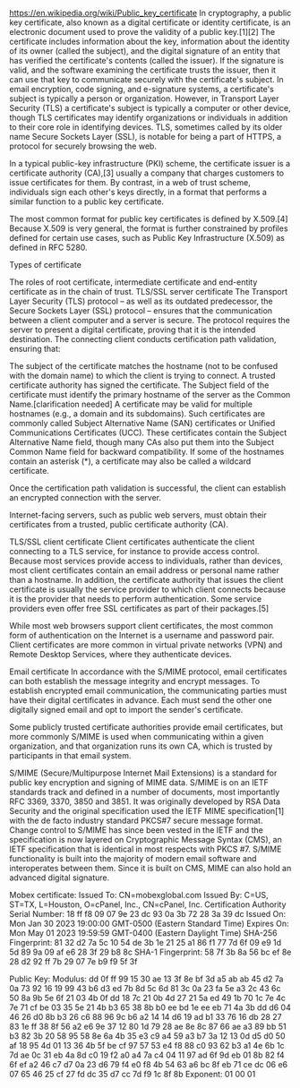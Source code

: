 https://en.wikipedia.org/wiki/Public_key_certificate
In cryptography, a public key certificate, also known as a digital certificate or identity certificate, is an electronic document used to prove the validity of a public key.[1][2] The certificate includes information about the key, information about the identity of its owner (called the subject), and the digital signature of an entity that has verified the certificate's contents (called the issuer). If the signature is valid, and the software examining the certificate trusts the issuer, then it can use that key to communicate securely with the certificate's subject. In email encryption, code signing, and e-signature systems, a certificate's subject is typically a person or organization. However, in Transport Layer Security (TLS) a certificate's subject is typically a computer or other device, though TLS certificates may identify organizations or individuals in addition to their core role in identifying devices. TLS, sometimes called by its older name Secure Sockets Layer (SSL), is notable for being a part of HTTPS, a protocol for securely browsing the web.

In a typical public-key infrastructure (PKI) scheme, the certificate issuer is a certificate authority (CA),[3] usually a company that charges customers to issue certificates for them. By contrast, in a web of trust scheme, individuals sign each other's keys directly, in a format that performs a similar function to a public key certificate.

The most common format for public key certificates is defined by X.509.[4] Because X.509 is very general, the format is further constrained by profiles defined for certain use cases, such as Public Key Infrastructure (X.509) as defined in RFC 5280.

Types of certificate

The roles of root certificate, intermediate certificate and end-entity certificate as in the chain of trust.
TLS/SSL server certificate
The Transport Layer Security (TLS) protocol – as well as its outdated predecessor, the Secure Sockets Layer (SSL) protocol – ensures that the communication between a client computer and a server is secure. The protocol requires the server to present a digital certificate, proving that it is the intended destination. The connecting client conducts certification path validation, ensuring that:

The subject of the certificate matches the hostname (not to be confused with the domain name) to which the client is trying to connect.
A trusted certificate authority has signed the certificate.
The Subject field of the certificate must identify the primary hostname of the server as the Common Name.[clarification needed] A certificate may be valid for multiple hostnames (e.g., a domain and its subdomains). Such certificates are commonly called Subject Alternative Name (SAN) certificates or Unified Communications Certificates (UCC). These certificates contain the Subject Alternative Name field, though many CAs also put them into the Subject Common Name field for backward compatibility. If some of the hostnames contain an asterisk (*), a certificate may also be called a wildcard certificate.

Once the certification path validation is successful, the client can establish an encrypted connection with the server.

Internet-facing servers, such as public web servers, must obtain their certificates from a trusted, public certificate authority (CA).

TLS/SSL client certificate
Client certificates authenticate the client connecting to a TLS service, for instance to provide access control. Because most services provide access to individuals, rather than devices, most client certificates contain an email address or personal name rather than a hostname. In addition, the certificate authority that issues the client certificate is usually the service provider to which client connects because it is the provider that needs to perform authentication. Some service providers even offer free SSL certificates as part of their packages.[5]

While most web browsers support client certificates, the most common form of authentication on the Internet is a username and password pair. Client certificates are more common in virtual private networks (VPN) and Remote Desktop Services, where they authenticate devices.

Email certificate
In accordance with the S/MIME protocol, email certificates can both establish the message integrity and encrypt messages. To establish encrypted email communication, the communicating parties must have their digital certificates in advance. Each must send the other one digitally signed email and opt to import the sender's certificate.

Some publicly trusted certificate authorities provide email certificates, but more commonly S/MIME is used when communicating within a given organization, and that organization runs its own CA, which is trusted by participants in that email system.

S/MIME (Secure/Multipurpose Internet Mail Extensions) is a standard for public key encryption and signing of MIME data. S/MIME is on an IETF standards track and defined in a number of documents, most importantly RFC 3369, 3370, 3850 and 3851. It was originally developed by RSA Data Security and the original specification used the IETF MIME specification[1] with the de facto industry standard PKCS#7 secure message format. Change control to S/MIME has since been vested in the IETF and the specification is now layered on Cryptographic Message Syntax (CMS), an IETF specification that is identical in most respects with PKCS #7. S/MIME functionality is built into the majority of modern email software and interoperates between them. Since it is built on CMS, MIME can also hold an advanced digital signature.



Mobex certificate:
Issued To: CN=mobexglobal.com
Issued By: C=US, ST=TX, L=Houston, O=cPanel, Inc., CN=cPanel, Inc. Certification Authority
Serial Number: 18 ff f8 09 07 9e 23 dc 93 0a 3b 72 28 3a 39 dc
Issued On: Mon Jan 30 2023 19:00:00 GMT-0500 (Eastern Standard Time)
Expires On: Mon May 01 2023 19:59:59 GMT-0400 (Eastern Daylight Time)
SHA-256 Fingerprint: 81 32 d2 7a 5c 10 54 de 3b 1e 21 25 a1 86 f1 77 7d 6f 09 e9 1d 5d 89 9a 09 af e6 28 3f 29 b8 8c
SHA-1 Fingerprint: 58 7f 3b 8a 56 bc ef 8e 28 d2 92 ff 7b 29 07 7e b9 f9 5f 3f

Public Key:
Modulus: dd 0f ff 99 15 30 ae 13 3f 8e bf 3d a5 ab ab 45 d2 7a 0a 73 92 16 19 99 43 b6 d3 ed 7b 8d 5c 6d 81 3c 0a 23 fa 5e a3 2c 43 6c 50 8a 9b 5e 6f 21 03 4b 0f dd 18 7c 21 0b 4d 27 21 5a ed 49 1b 70 1c 7e 4c 7e 71 cf be 03 35 5e 21 4b b3 65 38 8b b0 ee bd 1e ee eb 71 4a 3b dd d6 04 46 26 d0 8b b3 26 c6 88 96 9c b6 a2 14 14 d6 19 ad b1 33 76 16 db 28 27 83 1e ff 38 8f 56 a2 e6 9e 37 12 80 1d 79 28 ae 8e 8c 87 66 ae a3 89 bb 51 b3 82 3b 20 58 95 58 8e 6a 4b 35 e3 c9 a4 59 a3 b7 3a 12 13 0d d5 d0 50 af 18 95 4d 01 13 36 4b 5f be cf 97 57 53 e4 f8 88 c0 93 62 b3 a1 4e 6b 1c 7d ae 0c 31 eb 4a 8d c0 19 f2 a0 a4 7a c4 04 11 97 ad 6f 9d eb 01 8b 82 f4 6f ef a2 46 c7 d7 0a 23 d6 79 f4 e0 f8 4b 54 63 a6 bc 8f eb 71 ce dc 06 e6 07 65 46 25 cf 27 fd dc 35 d7 cc 7d f9 1c 8f 8b
Exponent: 01 00 01